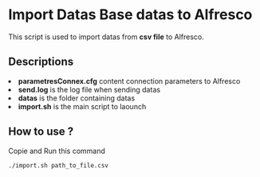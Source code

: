 # Import Datas Base datas to Alfresco

This script is used to import datas from <b>csv file</b> to Alfresco.

## Descriptions

<li><b>parametresConnex.cfg</b> content connection parameters to Alfresco</li>
<li><b>send.log</b> is the log file when sending datas </li>
<li><b>datas</b> is the folder containing datas</li>
<li><b>import.sh</b> is the main script to laounch</li>

## How to use ?

Copie and Run this command

```
./import.sh path_to_file.csv
```
